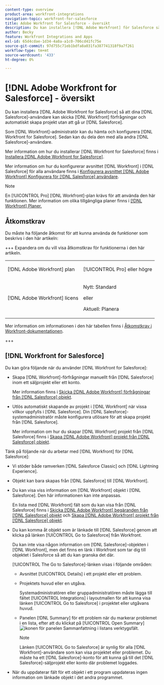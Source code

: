 ```yaml
---
content-type: overview
product-area: workfront-integrations
navigation-topic: workfront-for-salesforce
title: Adobe Workfront for Salesforce - översikt
description: Du kan installera [!DNL Adobe Workfront] för Salesforce så att dina Salesforce-användare kan skicka [!DNL Workfront] förfrågningar och automatiskt skapa projekt utan att behöva lämna Salesforce.
author: Becky
feature: Workfront Integrations and Apps
exl-id: 65d4cdae-1d34-4a8a-a1c0-706cd41fc75e
source-git-commit: 97d755c71eb1bdfa8a031fa387741318f9a7f261
workflow-type: tm+mt
source-wordcount: '433'
ht-degree: 0%

---
```


# [!DNL Adobe Workfront for Salesforce] - översikt

<!-- Audited: 5/2025 -->

Du kan installera [!DNL Adobe Workfront for Salesforce] så att dina [!DNL Salesforce]-användare kan skicka [!DNL Workfront] förfrågningar och automatiskt skapa projekt utan att gå ur [!DNL Salesforce].

Som [!DNL Workfront]-administratör kan du hämta och konfigurera [!DNL Workfront for Salesforce]. Sedan kan du dela den med alla andra [!DNL Salesforce]-användare.

Mer information om hur du installerar [!DNL Workfront for Salesforce] finns i [Installera [!DNL Adobe Workfront for Salesforce]](../../workfront-integrations-and-apps/using-workfront-with-salesforce/install-workfront-for-salesforce.md).

Mer information om hur du konfigurerar avsnittet [!DNL Workfront] i [!DNL Salesforce] för alla användare finns i [Konfigurera avsnittet  [!DNL Adobe Workfront] Konfigurera för [!DNL Salesforce] användare](../../workfront-integrations-and-apps/using-workfront-with-salesforce/configure-wf-section-for-salesforce-users.md).

>[!NOTE]
>
>En [!UICONTROL Pro] [!DNL Workfront]-plan krävs för att använda den här funktionen. Mer information om olika tillgängliga planer finns i [[!DNL Workfront] Planer.](https://business.adobe.com/products/workfront/pricing.html)

## Åtkomstkrav

Du måste ha följande åtkomst för att kunna använda de funktioner som beskrivs i den här artikeln:

+++ Expandera om du vill visa åtkomstkrav för funktionerna i den här artikeln.

<table style="table-layout:auto"> 
 <col> 
 <col> 
 <tbody> 
  <tr> 
   <td role="rowheader">[!DNL Adobe Workfront] plan</td> 
   <td> <p>[!UICONTROL Pro] eller högre</p> </td> 
  </tr> 
  <tr> 
   <td role="rowheader">[!DNL Adobe Workfront] licens</td> 
   <td> <p>Nytt: Standard<p>
   <p>eller</p>
   <p>Aktuell: Planera</p>


</td> 
  </tr> 
 </tbody> 
</table>

Mer information om informationen i den här tabellen finns i [Åtkomstkrav i Workfront-dokumentationen](/help/quicksilver/administration-and-setup/add-users/access-levels-and-object-permissions/access-level-requirements-in-documentation.md).

+++

## [!DNL Workfront for Salesforce]

Du kan göra följande när du använder [!DNL Workfront for Salesforce]:

* Skapa [!DNL Workfront]-förfrågningar manuellt från [!DNL Salesforce] inom ett säljprojekt eller ett konto.

  Mer information finns i [Skicka [!DNL Adobe Workfront] förfrågningar från [!DNL Salesforce] objekt](../../workfront-integrations-and-apps/using-workfront-with-salesforce/submit-workfront-requests-from-salesforce-objects.md).

* Utlös automatiskt skapande av projekt i [!DNL Workfront] när vissa villkor uppfylls i [!DNL Salesforce]. Din [!DNL Salesforce]-systemadministratör måste konfigurera utlösare för att skapa projekt från [!DNL Salesforce].

  Mer information om hur du skapar [!DNL Workfront] projekt från [!DNL Salesforce] finns i [Skapa [!DNL Adobe Workfront] projekt från [!DNL Salesforce] objekt](../../workfront-integrations-and-apps/using-workfront-with-salesforce/create-wf-projects-from-salesforce-objects.md).

Tänk på följande när du arbetar med [!DNL Workfront] för [!DNL Salesforce]:

* Vi stöder både ramverken [!DNL Salesforce Classic] och [!DNL Lightning Experience].
* Objekt kan bara skapas från [!DNL Salesforce] till [!DNL Workfront].
* Du kan visa viss information om [!DNL Workfront] objekt i [!DNL Salesforce]. Den här informationen kan inte anpassas.

  En lista med [!DNL Workfront] fält som du kan visa från [!DNL Salesforce] finns i [Skicka [!DNL Adobe Workfront] begäranden från [!DNL Salesforce] objekt](../../workfront-integrations-and-apps/using-workfront-with-salesforce/submit-workfront-requests-from-salesforce-objects.md) och [Skapa [!DNL Adobe Workfront] projekt från [!DNL Salesforce] objekt](../../workfront-integrations-and-apps/using-workfront-with-salesforce/create-wf-projects-from-salesforce-objects.md).

* Du kan komma åt objekt som är länkade till [!DNL Salesforce] genom att klicka på länken [!UICONTROL Go to Salesforce] från Workfront.

  Du kan inte visa någon information om [!DNL Salesforce]-objekten i [!DNL Workfront], men det finns en länk i Workfront som tar dig till objektet i Salesforce så att du kan granska det där.

  [!UICONTROL The Go to Salesforce]-länken visas i följande områden:

   * Avsnittet [!UICONTROL Details] i ett projekt eller ett problem.
   * Projektets huvud eller en utgåva.

     Systemadministratören eller gruppadministratören måste lägga till fältet [!UICONTROL Integrations] i layoutmallen för att kunna visa länken [!UICONTROL Go to Salesforce] i projektet eller utgåvans huvud.
   * Panelen [!DNL Summary] för ett problem när du markerar problemet i en lista, efter att du klickat på [!UICONTROL Open Summary] ![ikonen för panelen Sammanfattning](assets/summary-panel-icon.png) i listans verktygsfält.

     >[!NOTE]
     >
     >Länken [!UICONTROL Go to Salesforce] är synlig för alla [!DNL Workfront]-användare som kan visa projektet eller problemet. Du måste ha ett [!DNL Salesforce]-konto för att kunna gå till det [!DNL Salesforce]-säljprojekt eller konto där problemet loggades.

* När du uppdaterar fält för ett objekt i ett program uppdateras ingen information om länkade objekt i det andra programmet.
